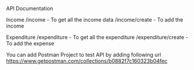 API Documentation

Income
/income - To get all the income data
/income/create - To add the income

Expenditure
/expenditure - To get all the expenditure
/expenditure/create - To add the expense

You can add Postman Project to test API by adding following url
https://www.getpostman.com/collections/b0882f7c160323b04fec
